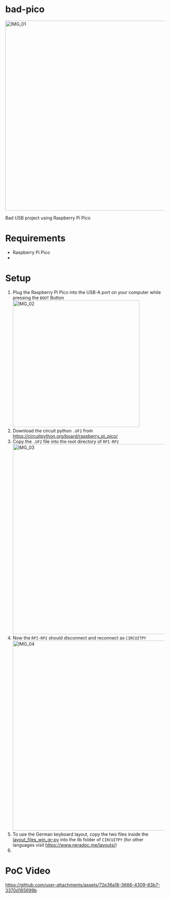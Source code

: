 # bad-pico
<img src="https://github.com/user-attachments/assets/0a9cfdbb-11c4-49fe-94b6-a4009188149e" alt="IMG_01" width="600">

Bad USB project using Raspberry Pi Pico

# Requirements
- Raspberry Pi Pico
- 

# Setup
1. Plug the Raspberry Pi Pico into the USB-A port on your computer while pressing the `BOOT` Button
   <img src="https://github.com/user-attachments/assets/00609bc7-cc77-4fff-b4cd-5bc89dda5416" alt="IMG_02" width="400"/>
2. Download the circuit python `.UF2` from https://circuitpython.org/board/raspberry_pi_pico/
3. Copy the `.UF2` file into the root directory of `RPI-RP2`
   <img src="https://github.com/user-attachments/assets/41d32ce2-cd95-4967-9004-657a18eac67d" alt="IMG_03" width="600"/>
4. Now the `RPI-RP2` should disconnect and reconnect as `CIRCUITPY`
   <img src="https://github.com/user-attachments/assets/4a108824-8794-4309-8041-c42e8c15c556" alt="IMG_04" width="600"/>
6. To use the German keyboard layout, copy the two files inside the <a href="https://github.com/michael-koll/bad-pico/tree/4c00515756e9ed61a6abb8118db1a340638ca387/layout_files_win_gr-py">layout_files_win_gr-py</a> into the lib folder of `CIRCUITPY` (for other languages visit https://www.neradoc.me/layouts/)
7. 

# PoC Video
https://github.com/user-attachments/assets/72e36a18-3666-4309-83b7-3370d165699b
